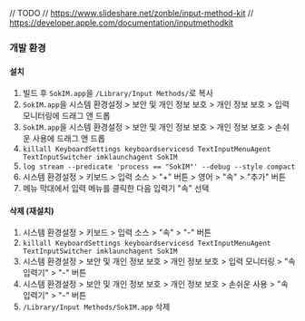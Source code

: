 // TODO
// https://www.slideshare.net/zonble/input-method-kit
// https://developer.apple.com/documentation/inputmethodkit

### 개발 환경

#### 설치

1. 빌드 후 `SokIM.app`을 `/Library/Input Methods/`로 복사
1. `SokIM.app`을 시스템 환경설정 > 보안 및 개인 정보 보호 > 개인 정보 보호 > 입력 모니터링에 드래그 앤 드롭  
1. `SokIM.app`을 시스템 환경설정 > 보안 및 개인 정보 보호 > 개인 정보 보호 > 손쉬운 사용에 드래그 앤 드롭  
1. `killall KeyboardSettings keyboardservicesd TextInputMenuAgent TextInputSwitcher imklaunchagent SokIM`
1. `log stream --predicate 'process == "SokIM"' --debug --style compact`
1. 시스템 환경설정 > 키보드 > 입력 소스 > "+" 버튼 > 영어 > "속" > "추가" 버튼
1. 메뉴 막대에서 입력 메뉴를 클릭한 다음 입력기 "속" 선택

#### 삭제 (재설치)

1. 시스템 환경설정 > 키보드 > 입력 소스 > "속" > "-" 버튼
1. `killall KeyboardSettings keyboardservicesd TextInputMenuAgent TextInputSwitcher imklaunchagent SokIM`
1. 시스템 환경설정 > 보안 및 개인 정보 보호 > 개인 정보 보호 > 입력 모니터링 > "속 입력기" > "-" 버튼  
1. 시스템 환경설정 > 보안 및 개인 정보 보호 > 개인 정보 보호 > 손쉬운 사용 > "속 입력기" > "-" 버튼  
1. `/Library/Input Methods/SokIM.app` 삭제
